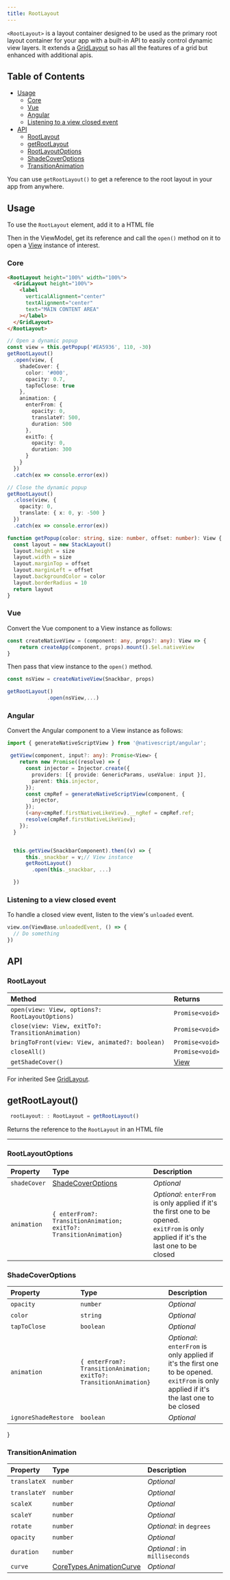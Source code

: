 ```yaml
---
title: RootLayout
---
```

<!-- TODO: Add Preview -->
`<RootLayout>` is a layout container designed to be used as the primary root layout container for your app with a built-in API to easily control dynamic view layers. It extends a [GridLayout]() so has all the features of a grid but enhanced with additional apis.
## Table of Contents
* [Usage](#usage)
  * [Core](#core)
  * [Vue](#vue)
  * [Angular](#angular)
  * [Listening to a view closed event](#listening-to-a-view-closed-event)
* [API](#api)
  * [RootLayout](#rootlayout)
  * [getRootLayout](#getrootlayout)
  * [RootLayoutOptions](#rootlayoutoptions)
  * [ShadeCoverOptions](#shadecoveroptions)
  * [TransitionAnimation](#transitionanimation)

You can use `getRootLayout()` to get a reference to the root layout in your app from anywhere.
## Usage

To use the `RootLayout` element, add it to a HTML file

Then in the ViewModel, get its reference and call the `open()` method on it to open a [View](https://docs.nativescript.org/api-reference/classes/view) instance of interest.

### Core

```html
<RootLayout height="100%" width="100%">
  <GridLayout height="100%">
    <label
      verticalAlignment="center"
      textAlignment="center"
      text="MAIN CONTENT AREA"
    ></label>
  </GridLayout>
</RootLayout>
```


```ts
// Open a dynamic popup
const view = this.getPopup('#EA5936', 110, -30)
getRootLayout()
  .open(view, {
    shadeCover: {
      color: '#000',
      opacity: 0.7,
      tapToClose: true
    },
    animation: {
      enterFrom: {
        opacity: 0,
        translateY: 500,
        duration: 500
      },
      exitTo: {
        opacity: 0,
        duration: 300
      }
    }
  })
  .catch(ex => console.error(ex))

// Close the dynamic popup
getRootLayout()
  .close(view, {
    opacity: 0,
    translate: { x: 0, y: -500 }
  })
  .catch(ex => console.error(ex))

function getPopup(color: string, size: number, offset: number): View {
  const layout = new StackLayout()
  layout.height = size
  layout.width = size
  layout.marginTop = offset
  layout.marginLeft = offset
  layout.backgroundColor = color
  layout.borderRadius = 10
  return layout
}
```

### Vue 

Convert the Vue component to a View instance as follows:
```ts
const createNativeView = (component: any, props?: any): View => {
    return createApp(component, props).mount().$el.nativeView
}
```

Then pass that view instance to the `open()` method.

```ts
const nsView = createNativeView(Snackbar, props)

getRootLayout()
             .open(nsView,...)
```

### Angular
Convert the Angular component to a View instance as follows:

```ts
import { generateNativeScriptView } from '@nativescript/angular';

 getView(component, input?: any): Promise<View> {
    return new Promise((resolve) => {
      const injector = Injector.create({
        providers: [{ provide: GenericParams, useValue: input }],
        parent: this.injector,
      });
      const cmpRef = generateNativeScriptView(component, {
        injector,
      });
      (<any>cmpRef.firstNativeLikeView).__ngRef = cmpRef.ref;
      resolve(cmpRef.firstNativeLikeView);
    });
  }


  this.getView(SnackbarComponent).then((v) => {
      this._snackbar = v;// View instance
      getRootLayout()
        .open(this._snackbar, ...)

  })
```

### Listening to a view closed event

To handle a closed view event, listen to the view's  `unloaded` event.

```ts
view.on(ViewBase.unloadedEvent, () => { 
  // Do something
})
```

## API

### RootLayout 
| Method | Returns
|:---------|:-----
|  `open(view: View, options?: RootLayoutOptions)`  | `Promise<void>`   
| `close(view: View, exitTo?: TransitionAnimation)`  | `Promise<void>`  
| `bringToFront(view: View, animated?: boolean)`  | `Promise<void>` 
| `closeAll()`  | `Promise<void>` 
| `getShadeCover()`|  [View](https://docs.nativescript.org/api-reference/classes/view) 

For inherited See [GridLayout](https://docs.nativescript.org/api-reference/classes/gridlayout).

## getRootLayout()
```ts
 rootLayout: : RootLayout = getRootLayout()
```

Returns the reference to the `RootLayout` in an HTML file

---

### RootLayoutOptions
| Property | Type | Description
|:---------|:-----|:-----------
| `shadeCover` | [ShadeCoverOptions](#shadecoveroptions) | _Optional_
|  `animation` | `{ enterFrom?: TransitionAnimation; exitTo?: TransitionAnimation}` | _Optional_: `enterFrom` is only applied if it's the first one to be opened. <br> `exitFrom` is  only applied if it's the last one to be closed


### ShadeCoverOptions 

| Property | Type | Description
|:---------|:-----|:-----------
| `opacity` | `number`| _Optional_
| `color` | `string`| _Optional_
| `tapToClose` | `boolean` | _Optional_
|  `animation` | `{ enterFrom?: TransitionAnimation; exitTo?: TransitionAnimation}` | _Optional_: `enterFrom` is only applied if it's the first one to be opened. <br> `exitFrom` is  only applied if it's the last one to be closed
|  `ignoreShadeRestore`| `boolean` | _Optional_
}
### TransitionAnimation 
| Property | Type | Description 
|:---------|:-----|:-----------
| `translateX` | `number`| _Optional_
| `translateY` | `number`| _Optional_
| `scaleX` | `number`| _Optional_
| `scaleY` | `number`| _Optional_
| `rotate` | `number`| _Optional_: in `degrees`
| `opacity` | `number`| _Optional_
| `duration` | `number`| _Optional_ : in `milliseconds`
| `curve` | [CoreTypes.AnimationCurve](https://docs.nativescript.org/api-reference/modules/coretypes.animationcurve) | _Optional_ 


<!-- TODO: Add the below examples to StackBlitz -->

<!-- You can play with [the toolbox app here](https://github.com/NativeScript/NativeScript/tree/master/apps/toolbox/src/pages/root-layout.ts)

You can also find a more [thorough example in this sample repo](https://github.com/williamjuan027/nativescript-rootlayout-demo) -->

